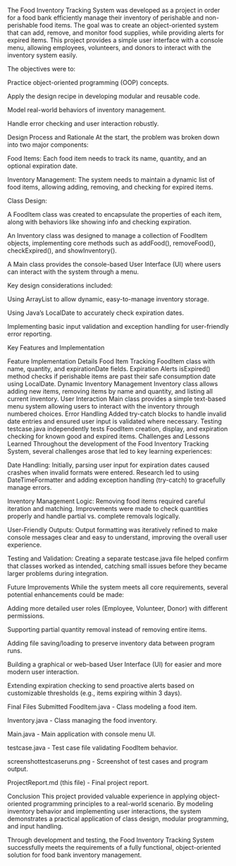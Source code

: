 The Food Inventory Tracking System was developed as a project in order for a food bank efficiently manage their inventory of perishable and non-perishable food items. The goal was to create an object-oriented system that can add, remove, and monitor food supplies, while providing alerts for expired items. This project provides a simple user interface with a console menu, allowing employees, volunteers, and donors to interact with the inventory system easily.

The objectives were to:

Practice object-oriented programming (OOP) concepts.

Apply the design recipe in developing modular and reusable code.

Model real-world behaviors of inventory management.

Handle error checking and user interaction robustly.

Design Process and Rationale At the start, the problem was broken down into two major components:

Food Items: Each food item needs to track its name, quantity, and an optional expiration date.

Inventory Management: The system needs to maintain a dynamic list of food items, allowing adding, removing, and checking for expired items.

Class Design:

A FoodItem class was created to encapsulate the properties of each item, along with behaviors like showing info and checking expiration.

An Inventory class was designed to manage a collection of FoodItem objects, implementing core methods such as addFood(), removeFood(), checkExpired(), and showInventory().

A Main class provides the console-based User Interface (UI) where users can interact with the system through a menu.

Key design considerations included:

Using ArrayList to allow dynamic, easy-to-manage inventory storage.

Using Java’s LocalDate to accurately check expiration dates.

Implementing basic input validation and exception handling for user-friendly error reporting.

Key Features and Implementation

Feature Implementation Details Food Item Tracking FoodItem class with name, quantity, and expirationDate fields. Expiration Alerts isExpired() method checks if perishable items are past their safe consumption date using LocalDate. Dynamic Inventory Management Inventory class allows adding new items, removing items by name and quantity, and listing all current inventory. User Interaction Main class provides a simple text-based menu system allowing users to interact with the inventory through numbered choices. Error Handling Added try-catch blocks to handle invalid date entries and ensured user input is validated where necessary. Testing testcase.java independently tests FoodItem creation, display, and expiration checking for known good and expired items. Challenges and Lessons Learned Throughout the development of the Food Inventory Tracking System, several challenges arose that led to key learning experiences:

Date Handling: Initially, parsing user input for expiration dates caused crashes when invalid formats were entered. Research led to using DateTimeFormatter and adding exception handling (try-catch) to gracefully manage errors.

Inventory Management Logic: Removing food items required careful iteration and matching. Improvements were made to check quantities properly and handle partial vs. complete removals logically.

User-Friendly Outputs: Output formatting was iteratively refined to make console messages clear and easy to understand, improving the overall user experience.

Testing and Validation: Creating a separate testcase.java file helped confirm that classes worked as intended, catching small issues before they became larger problems during integration.

Future Improvements While the system meets all core requirements, several potential enhancements could be made:

Adding more detailed user roles (Employee, Volunteer, Donor) with different permissions.

Supporting partial quantity removal instead of removing entire items.

Adding file saving/loading to preserve inventory data between program runs.

Building a graphical or web-based User Interface (UI) for easier and more modern user interaction.

Extending expiration checking to send proactive alerts based on customizable thresholds (e.g., items expiring within 3 days).

Final Files Submitted FoodItem.java - Class modeling a food item.

Inventory.java - Class managing the food inventory.

Main.java - Main application with console menu UI.

testcase.java - Test case file validating FoodItem behavior.

screenshottestcaseruns.png - Screenshot of test cases and program output.

ProjectReport.md (this file) - Final project report.

Conclusion This project provided valuable experience in applying object-oriented programming principles to a real-world scenario. By modeling inventory behavior and implementing user interactions, the system demonstrates a practical application of class design, modular programming, and input handling.

Through development and testing, the Food Inventory Tracking System successfully meets the requirements of a fully functional, object-oriented solution for food bank inventory management.
